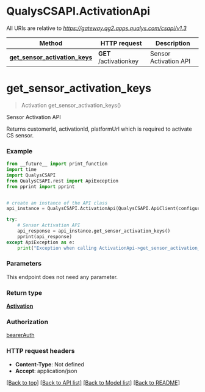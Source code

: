 # QualysCSAPI.ActivationApi

All URIs are relative to *https://gateway.qg2.apps.qualys.com/csapi/v1.3*

Method | HTTP request | Description
------------- | ------------- | -------------
[**get_sensor_activation_keys**](ActivationApi.md#get_sensor_activation_keys) | **GET** /activationkey | Sensor Activation API

# **get_sensor_activation_keys**
> Activation get_sensor_activation_keys()

Sensor Activation API

Returns customerId, activationId, platformUrl which is required to activate CS sensor.

### Example
```python
from __future__ import print_function
import time
import QualysCSAPI
from QualysCSAPI.rest import ApiException
from pprint import pprint


# create an instance of the API class
api_instance = QualysCSAPI.ActivationApi(QualysCSAPI.ApiClient(configuration))

try:
    # Sensor Activation API
    api_response = api_instance.get_sensor_activation_keys()
    pprint(api_response)
except ApiException as e:
    print("Exception when calling ActivationApi->get_sensor_activation_keys: %s\n" % e)
```

### Parameters
This endpoint does not need any parameter.

### Return type

[**Activation**](Activation.md)

### Authorization

[bearerAuth](../README.md#bearerAuth)

### HTTP request headers

 - **Content-Type**: Not defined
 - **Accept**: application/json

[[Back to top]](#) [[Back to API list]](../README.md#documentation-for-api-endpoints) [[Back to Model list]](../README.md#documentation-for-models) [[Back to README]](../README.md)


